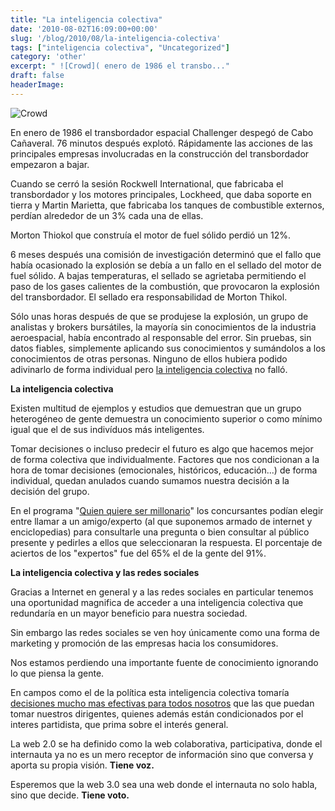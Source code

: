 ```yaml
---
title: "La inteligencia colectiva"
date: '2010-08-02T16:09:00+00:00'
slug: '/blog/2010/08/la-inteligencia-colectiva'
tags: ["inteligencia colectiva", "Uncategorized"]
category: 'other'
excerpt: " ![Crowd]( enero de 1986 el transbo..."
draft: false
headerImage:
---
```

 ![Crowd](http://static.squarespace.com/static/5303797ae4b0c6ad9e43f072/5303ce80e4b0400995a883d6/5303cf35e4b0400995a88b10/1392758581968/crowd-scaled600.jpg?format=original)

En enero de 1986 el transbordador espacial Challenger despegó de Cabo Cañaveral. 76 minutos después explotó.  Rápidamente las acciones de las principales empresas involucradas en la construcción del transbordador empezaron a bajar.

Cuando se cerró la sesión Rockwell International, que fabricaba el transbordador y los motores principales, Lockheed, que daba soporte en tierra y Martin Marietta, que fabricaba los tanques de combustible externos, perdían alrededor de un 3% cada una de ellas.

Morton Thiokol que construía el motor de fuel sólido perdió un 12%.

6 meses después una comisión de investigación determinó que el fallo que había ocasionado la explosión se debía a un fallo en el sellado del motor de fuel sólido. A bajas temperaturas, el sellado se agrietaba permitiendo el paso de los gases calientes de la combustión, que provocaron la explosión del transbordador. El sellado era responsabilidad de Morton Thikol.

Sólo unas horas después de que se produjese la explosión, un grupo de analistas y brokers bursátiles, la mayoría sin conocimientos de la industria aeroespacial, había encontrado al responsable del error. Sin pruebas, sin datos fiables, simplemente aplicando sus conocimientos y sumándolos a los conocimientos de otras personas. Ninguno de ellos hubiera podido adivinarlo de forma individual pero [la inteligencia colectiva](http://www.amazon.com/Wisdom-Crowds-James-Surowiecki/dp/0385721706 "The wisdom of Crowds") no falló.

**La inteligencia colectiva**

Existen multitud de ejemplos y estudios que demuestran que un grupo heterogéneo de gente demuestra un conocimiento superior o como mínimo igual que el de sus indivíduos más inteligentes.

Tomar decisiones o incluso predecir el futuro es algo que hacemos mejor de forma colectiva que individualmente. Factores que nos condicionan a la hora de tomar decisiones (emocionales, históricos, educación...) de forma individual, quedan anulados cuando sumamos nuestra decisión a la decisión del grupo.

En el programa "[Quien quiere ser millonario](http://es.wikipedia.org/wiki/%C2%BFQui%C3%A9n_quiere_ser_millonario%3F)" los concursantes podían elegir entre llamar a un amigo/experto (al que suponemos armado de internet y enciclopedias) para consultarle una pregunta o bien consultar al público presente y pedirles a ellos que seleccionaran la respuesta. El porcentaje de aciertos de los "expertos" fue del 65% el de la gente del 91%.

**La inteligencia colectiva y las redes sociales**

Gracias a Internet en general y a las redes sociales en particular tenemos una oportunidad magnifica de acceder a una inteligencia colectiva que redundaría en un mayor beneficio para nuestra sociedad.

Sin embargo las redes sociales se ven hoy únicamente como una forma de marketing y promoción de las empresas hacia los consumidores.

Nos estamos perdiendo una importante fuente de conocimiento ignorando lo que piensa la gente.

En campos como el de la política esta inteligencia colectiva tomaría [decisiones mucho mas efectivas para todos nosotros](http://static.squarespace.com/static/5303797ae4b0c6ad9e43f072/5303ce80e4b0400995a883d6/5303cf35e4b0400995a88b0c/1392758581676/?format=original "partido de internet") que las que puedan tomar nuestros dirigentes, quienes además están condicionados por el interes partidista, que prima sobre el interés general.

La web 2.0 se ha definido como la web colaborativa, participativa, donde el internauta ya no es un mero receptor de información sino que conversa y aporta su propia visión.  **Tiene voz.**

Esperemos que la web 3.0 sea una web donde el internauta no solo habla, sino que decide.  **Tiene voto.**
